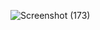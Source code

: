 ![Screenshot (173)](https://github.com/sasserkass/C-Projects/assets/108241701/e017c716-5fd1-4312-bca4-09c012776693)
